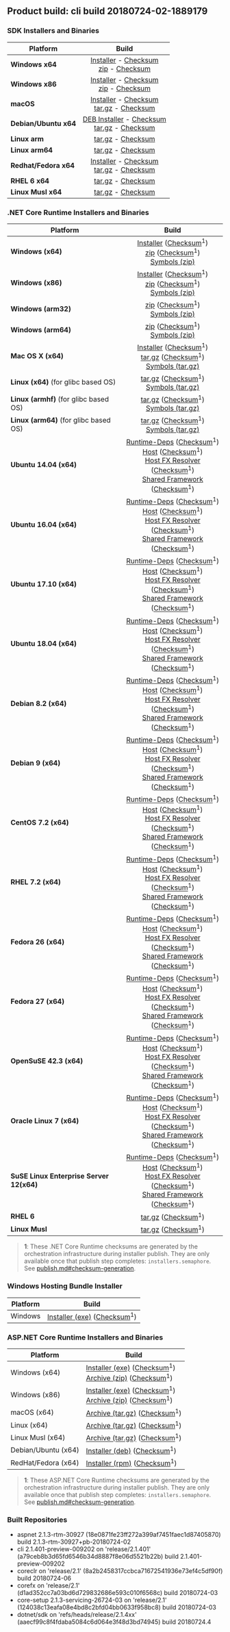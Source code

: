 ## Product build: cli build 20180724-02-1889179

### SDK Installers and Binaries

| Platform | Build |
| -------- | :-------------------------------------: |
| **Windows x64** | [Installer][sdk-win-x64-installer] - [Checksum][sdk-win-x64-installer-checksum]<br>[zip][sdk-win-x64-zip] - [Checksum][sdk-win-x64-zip-checksum] |
| **Windows x86** | [Installer][sdk-win-x86-installer] - [Checksum][sdk-win-x86-installer-checksum]<br>[zip][sdk-win-x86-zip] - [Checksum][sdk-win-x86-zip-checksum] |
| **macOS**       | [Installer][sdk-osx-installer] - [Checksum][sdk-osx-installer-checksum]<br>[tar.gz][sdk-osx-targz] - [Checksum][sdk-osx-targz-checksum] |
| **Debian/Ubuntu x64**   | [DEB Installer][sdk-linux-x64-DEB-installer] - [Checksum][sdk-linux-x64-DEB-installer-checksum]<br>[tar.gz][sdk-linux-x64-targz] - [Checksum][sdk-linux-x64-targz-checksum] |
| **Linux arm**   | [tar.gz][sdk-linux-arm-targz] - [Checksum][sdk-linux-arm-targz-checksum] |
| **Linux arm64**   | [tar.gz][sdk-linux-arm64-targz] - [Checksum][sdk-linux-arm64-targz-checksum] |
| **Redhat/Fedora x64**    | [Installer][sdk-rpm-x64-installer] - [Checksum][sdk-rpm-x64-installer-checksum]<br>[tar.gz][sdk-linux-x64-targz] - [Checksum][sdk-linux-x64-targz-checksum] |
| **RHEL 6 x64**      | [tar.gz][sdk-rhel-6-x64-targz] - [Checksum][sdk-rhel-6-x64-targz-checksum] |
| **Linux Musl x64**  | [tar.gz][sdk-musl-x64-targz] - [Checksum][sdk-musl-x64-targz-checksum] |

[sdk-win-x64-installer]: https://dotnetfeed.blob.core.windows.net/orchestrated-release-2-1/20180724-02/final/assets/Sdk/2.1.401-preview-009202/dotnet-sdk-2.1.401-preview-009202-win-x64.exe
[sdk-win-x64-installer-checksum]: https://dotnetfeed.blob.core.windows.net/orchestrated-release-2-1/20180724-02/final/assets/Sdk/2.1.401-preview-009202/dotnet-sdk-2.1.401-preview-009202-win-x64.exe.sha
[sdk-win-x64-zip]: https://dotnetfeed.blob.core.windows.net/orchestrated-release-2-1/20180724-02/final/assets/Sdk/2.1.401-preview-009202/dotnet-sdk-2.1.401-preview-009202-win-x64.zip
[sdk-win-x64-zip-checksum]: https://dotnetfeed.blob.core.windows.net/orchestrated-release-2-1/20180724-02/final/assets/Sdk/2.1.401-preview-009202/dotnet-sdk-2.1.401-preview-009202-win-x64.zip.sha

[sdk-win-x86-installer]: https://dotnetfeed.blob.core.windows.net/orchestrated-release-2-1/20180724-02/final/assets/Sdk/2.1.401-preview-009202/dotnet-sdk-2.1.401-preview-009202-win-x86.exe
[sdk-win-x86-installer-checksum]: https://dotnetfeed.blob.core.windows.net/orchestrated-release-2-1/20180724-02/final/assets/Sdk/2.1.401-preview-009202/dotnet-sdk-2.1.401-preview-009202-win-x86.exe.sha
[sdk-win-x86-zip]: https://dotnetfeed.blob.core.windows.net/orchestrated-release-2-1/20180724-02/final/assets/Sdk/2.1.401-preview-009202/dotnet-sdk-2.1.401-preview-009202-win-x86.zip
[sdk-win-x86-zip-checksum]: https://dotnetfeed.blob.core.windows.net/orchestrated-release-2-1/20180724-02/final/assets/Sdk/2.1.401-preview-009202/dotnet-sdk-2.1.401-preview-009202-win-x86.zip.sha

[sdk-osx-installer]: https://dotnetfeed.blob.core.windows.net/orchestrated-release-2-1/20180724-02/final/assets/Sdk/2.1.401-preview-009202/dotnet-sdk-2.1.401-preview-009202-osx-x64.pkg
[sdk-osx-installer-checksum]: https://dotnetfeed.blob.core.windows.net/orchestrated-release-2-1/20180724-02/final/assets/Sdk/2.1.401-preview-009202/dotnet-sdk-2.1.401-preview-009202-osx-x64.pkg.sha
[sdk-osx-targz]: https://dotnetfeed.blob.core.windows.net/orchestrated-release-2-1/20180724-02/final/assets/Sdk/2.1.401-preview-009202/dotnet-sdk-2.1.401-preview-009202-osx-x64.tar.gz
[sdk-osx-targz-checksum]: https://dotnetfeed.blob.core.windows.net/orchestrated-release-2-1/20180724-02/final/assets/Sdk/2.1.401-preview-009202/dotnet-sdk-2.1.401-preview-009202-osx-x64.tar.gz.sha

[sdk-linux-x64-targz]: https://dotnetfeed.blob.core.windows.net/orchestrated-release-2-1/20180724-02/final/assets/Sdk/2.1.401-preview-009202/dotnet-sdk-2.1.401-preview-009202-linux-x64.tar.gz
[sdk-linux-x64-targz-checksum]: https://dotnetfeed.blob.core.windows.net/orchestrated-release-2-1/20180724-02/final/assets/Sdk/2.1.401-preview-009202/dotnet-sdk-2.1.401-preview-009202-linux-x64.tar.gz.sha

[sdk-linux-arm-targz]: https://dotnetfeed.blob.core.windows.net/orchestrated-release-2-1/20180724-02/final/assets/Sdk/2.1.401-preview-009202/dotnet-sdk-2.1.401-preview-009202-linux-arm.tar.gz
[sdk-linux-arm-targz-checksum]: https://dotnetfeed.blob.core.windows.net/orchestrated-release-2-1/20180724-02/final/assets/Sdk/2.1.401-preview-009202/dotnet-sdk-2.1.401-preview-009202-linux-arm.tar.gz.sha

[sdk-linux-arm64-targz]: https://dotnetfeed.blob.core.windows.net/orchestrated-release-2-1/20180724-02/final/assets/Sdk/2.1.401-preview-009202/dotnet-sdk-2.1.401-preview-009202-linux-arm64.tar.gz
[sdk-linux-arm64-targz-checksum]: https://dotnetfeed.blob.core.windows.net/orchestrated-release-2-1/20180724-02/final/assets/Sdk/2.1.401-preview-009202/dotnet-sdk-2.1.401-preview-009202-linux-arm64.tar.gz.sha

[sdk-linux-x64-DEB-installer]: https://dotnetfeed.blob.core.windows.net/orchestrated-release-2-1/20180724-02/final/assets/Sdk/2.1.401-preview-009202/dotnet-sdk-2.1.401-preview-009202-x64.deb
[sdk-linux-x64-DEB-installer-checksum]: https://dotnetfeed.blob.core.windows.net/orchestrated-release-2-1/20180724-02/final/assets/Sdk/2.1.401-preview-009202/dotnet-sdk-2.1.401-preview-009202-x64.deb.sha

[sdk-rpm-x64-installer]: https://dotnetfeed.blob.core.windows.net/orchestrated-release-2-1/20180724-02/final/assets/Sdk/2.1.401-preview-009202/dotnet-sdk-2.1.401-preview-009202-x64.rpm
[sdk-rpm-x64-installer-checksum]: https://dotnetfeed.blob.core.windows.net/orchestrated-release-2-1/20180724-02/final/assets/Sdk/2.1.401-preview-009202/dotnet-sdk-2.1.401-preview-009202-x64.rpm.sha

[sdk-rhel-6-x64-targz]: https://dotnetfeed.blob.core.windows.net/orchestrated-release-2-1/20180724-02/final/assets/Sdk/2.1.401-preview-009202/dotnet-sdk-2.1.401-preview-009202-rhel.6-x64.tar.gz
[sdk-rhel-6-x64-targz-checksum]: https://dotnetfeed.blob.core.windows.net/orchestrated-release-2-1/20180724-02/final/assets/Sdk/2.1.401-preview-009202/dotnet-sdk-2.1.401-preview-009202-rhel.6-x64.tar.gz.sha

[sdk-musl-x64-targz]: https://dotnetfeed.blob.core.windows.net/orchestrated-release-2-1/20180724-02/final/assets/Sdk/2.1.401-preview-009202/dotnet-sdk-2.1.401-preview-009202-linux-musl-x64.tar.gz
[sdk-musl-x64-targz-checksum]: https://dotnetfeed.blob.core.windows.net/orchestrated-release-2-1/20180724-02/final/assets/Sdk/2.1.401-preview-009202/dotnet-sdk-2.1.401-preview-009202-linux-musl-x64.tar.gz.sha


### .NET Core Runtime Installers and Binaries

| Platform | Build |
|---------|:----------:|
| **Windows (x64)**                         | [Installer][win-x64-installer] ([Checksum][win-x64-installer-checksum]<sup>1</sup>)<br>[zip][win-x64-zip]   ([Checksum][win-x64-zip-checksum]<sup>1</sup>)<br>[Symbols (zip)][win-x64-symbols-zip]   |
| **Windows (x86)**                         | [Installer][win-x86-installer] ([Checksum][win-x86-installer-checksum]<sup>1</sup>)<br>[zip][win-x86-zip]   ([Checksum][win-x86-zip-checksum]<sup>1</sup>)<br>[Symbols (zip)][win-x86-symbols-zip]   |
| **Windows (arm32)**                       |                                                                                        [zip][win-arm-zip]   ([Checksum][win-arm-zip-checksum]<sup>1</sup>)<br>[Symbols (zip)][win-arm-symbols-zip]   |
| **Windows (arm64)**                       |                                                                                        [zip][win-arm64-zip] ([Checksum][win-arm64-zip-checksum]<sup>1</sup>)<br>[Symbols (zip)][win-arm64-symbols-zip] |
| **Mac OS X (x64)**                        | [Installer][osx-installer] ([Checksum][osx-installer-checksum]<sup>1</sup>)<br>[tar.gz][osx-targz]          ([Checksum][osx-targz-checksum]<sup>1</sup>)<br>[Symbols (tar.gz)][osx-symbols-targz]       |
| **Linux (x64)** (for glibc based OS)      |                                                                                        [tar.gz][linux-x64-targz] ([Checksum][linux-x64-targz-checksum]<sup>1</sup>)<br>[Symbols (tar.gz)][linux-x64-symbols-targz] |
| **Linux (armhf)** (for glibc based OS)    |                                                                                        [tar.gz][linux-arm-targz] ([Checksum][linux-arm-targz-checksum]<sup>1</sup>)<br>[Symbols (tar.gz)][linux-arm-symbols-targz] |
| **Linux (arm64)** (for glibc based OS)    |                                                                                        [tar.gz][linux-arm64-targz] ([Checksum][linux-arm64-targz-checksum]<sup>1</sup>)<br>[Symbols (tar.gz)][linux-arm64-symbols-targz] |
| **Ubuntu 14.04 (x64)**                    | [Runtime-Deps][ubuntu-14.04-runtime-deps] ([Checksum][ubuntu-14.04-runtime-deps-checksum]<sup>1</sup>)<br>[Host][deb-package-host] ([Checksum][deb-package-host-checksum]<sup>1</sup>)<br>[Host FX Resolver][deb-package-hostfxr] ([Checksum][deb-package-hostfxr-checksum]<sup>1</sup>)<br>[Shared Framework][deb-package-sharedfx] ([Checksum][deb-package-sharedfx-checksum]<sup>1</sup>)<br> |
| **Ubuntu 16.04 (x64)**                    | [Runtime-Deps][ubuntu-16.04-runtime-deps] ([Checksum][ubuntu-16.04-runtime-deps-checksum]<sup>1</sup>)<br>[Host][deb-package-host] ([Checksum][deb-package-host-checksum]<sup>1</sup>)<br>[Host FX Resolver][deb-package-hostfxr] ([Checksum][deb-package-hostfxr-checksum]<sup>1</sup>)<br>[Shared Framework][deb-package-sharedfx] ([Checksum][deb-package-sharedfx-checksum]<sup>1</sup>)<br> |
| **Ubuntu 17.10 (x64)**                    | [Runtime-Deps][ubuntu-17.10-runtime-deps] ([Checksum][ubuntu-17.10-runtime-deps-checksum]<sup>1</sup>)<br>[Host][deb-package-host] ([Checksum][deb-package-host-checksum]<sup>1</sup>)<br>[Host FX Resolver][deb-package-hostfxr] ([Checksum][deb-package-hostfxr-checksum]<sup>1</sup>)<br>[Shared Framework][deb-package-sharedfx] ([Checksum][deb-package-sharedfx-checksum]<sup>1</sup>)<br> |
| **Ubuntu 18.04 (x64)**                    | [Runtime-Deps][ubuntu-18.04-runtime-deps] ([Checksum][ubuntu-18.04-runtime-deps-checksum]<sup>1</sup>)<br>[Host][deb-package-host] ([Checksum][deb-package-host-checksum]<sup>1</sup>)<br>[Host FX Resolver][deb-package-hostfxr] ([Checksum][deb-package-hostfxr-checksum]<sup>1</sup>)<br>[Shared Framework][deb-package-sharedfx] ([Checksum][deb-package-sharedfx-checksum]<sup>1</sup>)<br> |
| **Debian 8.2 (x64)**                      | [Runtime-Deps][debian-8.2-runtime-deps]   ([Checksum][debian-8.2-runtime-deps-checksum]<sup>1</sup>)<br>[Host][deb-package-host] ([Checksum][deb-package-host-checksum]<sup>1</sup>)<br>[Host FX Resolver][deb-package-hostfxr] ([Checksum][deb-package-hostfxr-checksum]<sup>1</sup>)<br>[Shared Framework][deb-package-sharedfx] ([Checksum][deb-package-sharedfx-checksum]<sup>1</sup>)<br> |
| **Debian 9 (x64)**                        | [Runtime-Deps][debian-9-runtime-deps]     ([Checksum][debian-9-runtime-deps-checksum]<sup>1</sup>)<br>[Host][deb-package-host] ([Checksum][deb-package-host-checksum]<sup>1</sup>)<br>[Host FX Resolver][deb-package-hostfxr] ([Checksum][deb-package-hostfxr-checksum]<sup>1</sup>)<br>[Shared Framework][deb-package-sharedfx] ([Checksum][deb-package-sharedfx-checksum]<sup>1</sup>)<br> |
| **CentOS 7.2 (x64)**                      | [Runtime-Deps][centos-7-runtime-deps]      ([Checksum][centos-7-runtime-deps-checksum]<sup>1</sup>)<br>[Host][rpm-package-host] ([Checksum][rpm-package-host-checksum]<sup>1</sup>)<br>[Host FX Resolver][rpm-package-hostfxr]       ([Checksum][rpm-package-hostfxr-checksum]<sup>1</sup>)<br>[Shared Framework][rpm-package-sharedfx]       ([Checksum][rpm-package-sharedfx-checksum]<sup>1</sup>)<br> |
| **RHEL 7.2 (x64)**                        | [Runtime-Deps][rhel-7-runtime-deps]        ([Checksum][rhel-7-runtime-deps-checksum]<sup>1</sup>)<br>[Host][rpm-package-host] ([Checksum][rpm-package-host-checksum]<sup>1</sup>)<br>[Host FX Resolver][rpm-package-hostfxr]       ([Checksum][rpm-package-hostfxr-checksum]<sup>1</sup>)<br>[Shared Framework][rpm-package-sharedfx]       ([Checksum][rpm-package-sharedfx-checksum]<sup>1</sup>)<br> |
| **Fedora 26 (x64)**                       | [Runtime-Deps][fedora-26-runtime-deps]     ([Checksum][fedora-26-runtime-deps-checksum]<sup>1</sup>)<br>[Host][rpm-package-host] ([Checksum][rpm-package-host-checksum]<sup>1</sup>)<br>[Host FX Resolver][rpm-package-hostfxr]       ([Checksum][rpm-package-hostfxr-checksum]<sup>1</sup>)<br>[Shared Framework][rpm-package-sharedfx]       ([Checksum][rpm-package-sharedfx-checksum]<sup>1</sup>)<br> |
| **Fedora 27 (x64)**                       | [Runtime-Deps][fedora-27-runtime-deps]     ([Checksum][fedora-27-runtime-deps-checksum]<sup>1</sup>)<br>[Host][rpm-package-host] ([Checksum][rpm-package-host-checksum]<sup>1</sup>)<br>[Host FX Resolver][rpm-package-hostfxr]       ([Checksum][rpm-package-hostfxr-checksum]<sup>1</sup>)<br>[Shared Framework][rpm-package-sharedfx]       ([Checksum][rpm-package-sharedfx-checksum]<sup>1</sup>)<br> |
| **OpenSuSE 42.3 (x64)**                   | [Runtime-Deps][opensuse-42-runtime-deps]  ([Checksum][opensuse-42-runtime-deps-checksum]<sup>1</sup>)<br>[Host][rpm-package-host] ([Checksum][rpm-package-host-checksum]<sup>1</sup>)<br>[Host FX Resolver][rpm-package-hostfxr]       ([Checksum][rpm-package-hostfxr-checksum]<sup>1</sup>)<br>[Shared Framework][rpm-package-sharedfx]       ([Checksum][rpm-package-sharedfx-checksum]<sup>1</sup>)<br> |
| **Oracle Linux 7 (x64)**                  | [Runtime-Deps][oraclelinux-7-runtime-deps] ([Checksum][oraclelinux-7-runtime-deps-checksum]<sup>1</sup>)<br>[Host][rpm-package-host] ([Checksum][rpm-package-host-checksum]<sup>1</sup>)<br>[Host FX Resolver][rpm-package-hostfxr]       ([Checksum][rpm-package-hostfxr-checksum]<sup>1</sup>)<br>[Shared Framework][rpm-package-sharedfx]       ([Checksum][rpm-package-sharedfx-checksum]<sup>1</sup>)<br> |
| **SuSE Linux Enterprise Server 12(x64)**  | [Runtime-Deps][sles-12-runtime-deps] ([Checksum][sles-12-runtime-deps-checksum]<sup>1</sup>)<br>[Host][rpm-package-host] ([Checksum][rpm-package-host-checksum]<sup>1</sup>)<br>[Host FX Resolver][rpm-package-hostfxr]       ([Checksum][rpm-package-hostfxr-checksum]<sup>1</sup>)<br>[Shared Framework][rpm-package-sharedfx]       ([Checksum][rpm-package-sharedfx-checksum]<sup>1</sup>)<br> |
| **RHEL 6**                                |                                                                                        [tar.gz][rhel-6-targz]                    ([Checksum][rhel-6-targz-checksum]<sup>1</sup>)|
| **Linux Musl**                            |                                                                                        [tar.gz][musl-x64-targz]                ([Checksum][musl-x64-targz-checksum]<sup>1</sup>)|

[win-x64-installer]: https://dotnetfeed.blob.core.windows.net/orchestrated-release-2-1/20180724-02/final/assets/Runtime/2.1.3-servicing-26724-03/dotnet-runtime-2.1.3-servicing-26724-03-win-x64.exe
[win-x64-installer-checksum]: https://dotnetclichecksums.blob.core.windows.net/dotnet/Runtime/2.1.3-servicing-26724-03/dotnet-runtime-2.1.3-servicing-26724-03-win-x64.exe.sha512
[win-x64-zip]: https://dotnetfeed.blob.core.windows.net/orchestrated-release-2-1/20180724-02/final/assets/Runtime/2.1.3-servicing-26724-03/dotnet-runtime-2.1.3-servicing-26724-03-win-x64.zip
[win-x64-zip-checksum]: https://dotnetclichecksums.blob.core.windows.net/dotnet/Runtime/2.1.3-servicing-26724-03/dotnet-runtime-2.1.3-servicing-26724-03-win-x64.zip.sha512
[win-x64-symbols-zip]: https://dotnetfeed.blob.core.windows.net/orchestrated-release-2-1/20180724-02/final/assets/Runtime/2.1.3-servicing-26724-03/dotnet-runtime-symbols-2.1.3-servicing-26724-03-win-x64.zip

[win-x86-installer]: https://dotnetfeed.blob.core.windows.net/orchestrated-release-2-1/20180724-02/final/assets/Runtime/2.1.3-servicing-26724-03/dotnet-runtime-2.1.3-servicing-26724-03-win-x86.exe
[win-x86-installer-checksum]: https://dotnetclichecksums.blob.core.windows.net/dotnet/Runtime/2.1.3-servicing-26724-03/dotnet-runtime-2.1.3-servicing-26724-03-win-x86.exe.sha512
[win-x86-zip]: https://dotnetfeed.blob.core.windows.net/orchestrated-release-2-1/20180724-02/final/assets/Runtime/2.1.3-servicing-26724-03/dotnet-runtime-2.1.3-servicing-26724-03-win-x86.zip
[win-x86-zip-checksum]: https://dotnetclichecksums.blob.core.windows.net/dotnet/Runtime/2.1.3-servicing-26724-03/dotnet-runtime-2.1.3-servicing-26724-03-win-x86.zip.sha512
[win-x86-symbols-zip]: https://dotnetfeed.blob.core.windows.net/orchestrated-release-2-1/20180724-02/final/assets/Runtime/2.1.3-servicing-26724-03/dotnet-runtime-symbols-2.1.3-servicing-26724-03-win-x86.zip

[win-arm-zip]: https://dotnetfeed.blob.core.windows.net/orchestrated-release-2-1/20180724-02/final/assets/Runtime/2.1.3-servicing-26724-03/dotnet-runtime-2.1.3-servicing-26724-03-win-arm.zip
[win-arm-zip-checksum]: https://dotnetclichecksums.blob.core.windows.net/dotnet/Runtime/2.1.3-servicing-26724-03/dotnet-runtime-2.1.3-servicing-26724-03-win-arm.zip.sha512
[win-arm-symbols-zip]: https://dotnetfeed.blob.core.windows.net/orchestrated-release-2-1/20180724-02/final/assets/Runtime/2.1.3-servicing-26724-03/dotnet-runtime-symbols-2.1.3-servicing-26724-03-win-arm.zip

[win-arm64-zip]: https://dotnetfeed.blob.core.windows.net/orchestrated-release-2-1/20180724-02/final/assets/Runtime/2.1.3-servicing-26724-03/dotnet-runtime-2.1.3-servicing-26724-03-win-arm64.zip
[win-arm64-zip-checksum]: https://dotnetclichecksums.blob.core.windows.net/dotnet/Runtime/2.1.3-servicing-26724-03/dotnet-runtime-2.1.3-servicing-26724-03-win-arm64.zip.sha512
[win-arm64-symbols-zip]: https://dotnetfeed.blob.core.windows.net/orchestrated-release-2-1/20180724-02/final/assets/Runtime/2.1.3-servicing-26724-03/dotnet-runtime-symbols-2.1.3-servicing-26724-03-win-arm64.zip

[osx-installer]: https://dotnetfeed.blob.core.windows.net/orchestrated-release-2-1/20180724-02/final/assets/Runtime/2.1.3-servicing-26724-03/dotnet-runtime-2.1.3-servicing-26724-03-osx-x64.pkg
[osx-installer-checksum]: https://dotnetclichecksums.blob.core.windows.net/dotnet/Runtime/2.1.3-servicing-26724-03/dotnet-runtime-2.1.3-servicing-26724-03-osx-x64.pkg.sha512
[osx-targz]: https://dotnetfeed.blob.core.windows.net/orchestrated-release-2-1/20180724-02/final/assets/Runtime/2.1.3-servicing-26724-03/dotnet-runtime-2.1.3-servicing-26724-03-osx-x64.tar.gz
[osx-targz-checksum]: https://dotnetclichecksums.blob.core.windows.net/dotnet/Runtime/2.1.3-servicing-26724-03/dotnet-runtime-2.1.3-servicing-26724-03-osx-x64.tar.gz.sha512
[osx-symbols-targz]: https://dotnetfeed.blob.core.windows.net/orchestrated-release-2-1/20180724-02/final/assets/Runtime/2.1.3-servicing-26724-03/dotnet-runtime-symbols-2.1.3-servicing-26724-03-osx-x64.tar.gz

[linux-x64-targz]: https://dotnetfeed.blob.core.windows.net/orchestrated-release-2-1/20180724-02/final/assets/Runtime/2.1.3-servicing-26724-03/dotnet-runtime-2.1.3-servicing-26724-03-linux-x64.tar.gz
[linux-x64-targz-checksum]: https://dotnetclichecksums.blob.core.windows.net/dotnet/Runtime/2.1.3-servicing-26724-03/dotnet-runtime-2.1.3-servicing-26724-03-linux-x64.tar.gz.sha512
[linux-x64-symbols-targz]: https://dotnetfeed.blob.core.windows.net/orchestrated-release-2-1/20180724-02/final/assets/Runtime/2.1.3-servicing-26724-03/dotnet-runtime-symbols-2.1.3-servicing-26724-03-linux-x64.tar.gz
[linux-arm-targz]: https://dotnetfeed.blob.core.windows.net/orchestrated-release-2-1/20180724-02/final/assets/Runtime/2.1.3-servicing-26724-03/dotnet-runtime-2.1.3-servicing-26724-03-linux-arm.tar.gz
[linux-arm-targz-checksum]: https://dotnetclichecksums.blob.core.windows.net/dotnet/Runtime/2.1.3-servicing-26724-03/dotnet-runtime-2.1.3-servicing-26724-03-linux-arm.tar.gz.sha512
[linux-arm-symbols-targz]: https://dotnetfeed.blob.core.windows.net/orchestrated-release-2-1/20180724-02/final/assets/Runtime/2.1.3-servicing-26724-03/dotnet-runtime-symbols-2.1.3-servicing-26724-03-linux-arm.tar.gz
[linux-arm64-targz]: https://dotnetfeed.blob.core.windows.net/orchestrated-release-2-1/20180724-02/final/assets/Runtime/2.1.3-servicing-26724-03/dotnet-runtime-2.1.3-servicing-26724-03-linux-arm64.tar.gz
[linux-arm64-targz-checksum]: https://dotnetclichecksums.blob.core.windows.net/dotnet/Runtime/2.1.3-servicing-26724-03/dotnet-runtime-2.1.3-servicing-26724-03-linux-arm64.tar.gz.sha512
[linux-arm64-symbols-targz]: https://dotnetfeed.blob.core.windows.net/orchestrated-release-2-1/20180724-02/final/assets/Runtime/2.1.3-servicing-26724-03/dotnet-runtime-symbols-2.1.3-servicing-26724-03-linux-arm64.tar.gz

[ubuntu-14.04-runtime-deps]: https://dotnetfeed.blob.core.windows.net/orchestrated-release-2-1/20180724-02/final/assets/Runtime/2.1.3-servicing-26724-03/dotnet-runtime-deps-2.1.3-servicing-26724-03-ubuntu.14.04-x64.deb
[ubuntu-14.04-runtime-deps-checksum]: https://dotnetclichecksums.blob.core.windows.net/dotnet/Runtime/2.1.3-servicing-26724-03/dotnet-runtime-deps-2.1.3-servicing-26724-03-ubuntu.14.04-x64.deb.sha512

[ubuntu-16.04-runtime-deps]: https://dotnetfeed.blob.core.windows.net/orchestrated-release-2-1/20180724-02/final/assets/Runtime/2.1.3-servicing-26724-03/dotnet-runtime-deps-2.1.3-servicing-26724-03-ubuntu.16.04-x64.deb
[ubuntu-16.04-runtime-deps-checksum]: https://dotnetclichecksums.blob.core.windows.net/dotnet/Runtime/2.1.3-servicing-26724-03/dotnet-runtime-deps-2.1.3-servicing-26724-03-ubuntu.16.04-x64.deb.sha512

[ubuntu-17.10-runtime-deps]: https://dotnetfeed.blob.core.windows.net/orchestrated-release-2-1/20180724-02/final/assets/Runtime/2.1.3-servicing-26724-03/dotnet-runtime-deps-2.1.3-servicing-26724-03-ubuntu.17.10-x64.deb
[ubuntu-17.10-runtime-deps-checksum]: https://dotnetclichecksums.blob.core.windows.net/dotnet/Runtime/2.1.3-servicing-26724-03/dotnet-runtime-deps-2.1.3-servicing-26724-03-ubuntu.17.10-x64.deb.sha512

[ubuntu-18.04-runtime-deps]: https://dotnetfeed.blob.core.windows.net/orchestrated-release-2-1/20180724-02/final/assets/Runtime/2.1.3-servicing-26724-03/dotnet-runtime-deps-2.1.3-servicing-26724-03-ubuntu.18.04-x64.deb
[ubuntu-18.04-runtime-deps-checksum]: https://dotnetclichecksums.blob.core.windows.net/dotnet/Runtime/2.1.3-servicing-26724-03/dotnet-runtime-deps-2.1.3-servicing-26724-03-ubuntu.18.04-x64.deb.sha512

[debian-8.2-runtime-deps]: https://dotnetfeed.blob.core.windows.net/orchestrated-release-2-1/20180724-02/final/assets/Runtime/2.1.3-servicing-26724-03/dotnet-runtime-deps-2.1.3-servicing-26724-03-debian.8-x64.deb
[debian-8.2-runtime-deps-checksum]: https://dotnetclichecksums.blob.core.windows.net/dotnet/Runtime/2.1.3-servicing-26724-03/dotnet-runtime-deps-2.1.3-servicing-26724-03-debian.8-x64.deb.sha512

[debian-9-runtime-deps]: https://dotnetfeed.blob.core.windows.net/orchestrated-release-2-1/20180724-02/final/assets/Runtime/2.1.3-servicing-26724-03/dotnet-runtime-deps-2.1.3-servicing-26724-03-debian.9-x64.deb
[debian-9-runtime-deps-checksum]: https://dotnetclichecksums.blob.core.windows.net/dotnet/Runtime/2.1.3-servicing-26724-03/dotnet-runtime-deps-2.1.3-servicing-26724-03-debian.9-x64.deb.sha512

[centos-7-runtime-deps]: https://dotnetfeed.blob.core.windows.net/orchestrated-release-2-1/20180724-02/final/assets/Runtime/2.1.3-servicing-26724-03/dotnet-runtime-deps-2.1.3-servicing-26724-03-centos.7-x64.rpm
[centos-7-runtime-deps-checksum]: https://dotnetclichecksums.blob.core.windows.net/dotnet/Runtime/2.1.3-servicing-26724-03/dotnet-runtime-deps-2.1.3-servicing-26724-03-centos.7-x64.rpm.sha512

[rhel-7-runtime-deps]: https://dotnetfeed.blob.core.windows.net/orchestrated-release-2-1/20180724-02/final/assets/Runtime/2.1.3-servicing-26724-03/dotnet-runtime-deps-2.1.3-servicing-26724-03-rhel.7-x64.rpm
[rhel-7-runtime-deps-checksum]: https://dotnetclichecksums.blob.core.windows.net/dotnet/Runtime/2.1.3-servicing-26724-03/dotnet-runtime-deps-2.1.3-servicing-26724-03-rhel.7-x64.rpm.sha512

[fedora-26-runtime-deps]: https://dotnetfeed.blob.core.windows.net/orchestrated-release-2-1/20180724-02/final/assets/Runtime/2.1.3-servicing-26724-03/dotnet-runtime-deps-2.1.3-servicing-26724-03-fedora.26-x64.rpm
[fedora-26-runtime-deps-checksum]: https://dotnetclichecksums.blob.core.windows.net/dotnet/Runtime/2.1.3-servicing-26724-03/dotnet-runtime-deps-2.1.3-servicing-26724-03-fedora.26-x64.rpm.sha512

[fedora-27-runtime-deps]: https://dotnetfeed.blob.core.windows.net/orchestrated-release-2-1/20180724-02/final/assets/Runtime/2.1.3-servicing-26724-03/dotnet-runtime-deps-2.1.3-servicing-26724-03-fedora.27-x64.rpm
[fedora-27-runtime-deps-checksum]: https://dotnetclichecksums.blob.core.windows.net/dotnet/Runtime/2.1.3-servicing-26724-03/dotnet-runtime-deps-2.1.3-servicing-26724-03-fedora.27-x64.rpm.sha512

[opensuse-42-runtime-deps]: https://dotnetfeed.blob.core.windows.net/orchestrated-release-2-1/20180724-02/final/assets/Runtime/2.1.3-servicing-26724-03/dotnet-runtime-deps-2.1.3-servicing-26724-03-opensuse.42-x64.rpm
[opensuse-42-runtime-deps-checksum]: https://dotnetclichecksums.blob.core.windows.net/dotnet/Runtime/2.1.3-servicing-26724-03/dotnet-runtime-deps-2.1.3-servicing-26724-03-opensuse.42-x64.rpm.sha512

[oraclelinux-7-runtime-deps]: https://dotnetfeed.blob.core.windows.net/orchestrated-release-2-1/20180724-02/final/assets/Runtime/2.1.3-servicing-26724-03/dotnet-runtime-deps-2.1.3-servicing-26724-03-oraclelinux.7-x64.rpm
[oraclelinux-7-runtime-deps-checksum]: https://dotnetclichecksums.blob.core.windows.net/dotnet/Runtime/2.1.3-servicing-26724-03/dotnet-runtime-deps-2.1.3-servicing-26724-03-oraclelinux.7-x64.rpm.sha512

[sles-12-runtime-deps]: https://dotnetfeed.blob.core.windows.net/orchestrated-release-2-1/20180724-02/final/assets/Runtime/2.1.3-servicing-26724-03/dotnet-runtime-deps-2.1.3-servicing-26724-03-sles.12-x64.rpm
[sles-12-runtime-deps-checksum]: https://dotnetclichecksums.blob.core.windows.net/dotnet/Runtime/2.1.3-servicing-26724-03/dotnet-runtime-deps-2.1.3-servicing-26724-03-sles.12-x64.rpm.sha512

[deb-package-host]: https://dotnetfeed.blob.core.windows.net/orchestrated-release-2-1/20180724-02/final/assets/Runtime/2.1.3-servicing-26724-03/dotnet-host-2.1.3-servicing-26724-03-x64.deb
[deb-package-host-checksum]: https://dotnetclichecksums.blob.core.windows.net/dotnet/Runtime/2.1.3-servicing-26724-03/dotnet-host-2.1.3-servicing-26724-03-x64.deb.sha512
[deb-package-hostfxr]: https://dotnetfeed.blob.core.windows.net/orchestrated-release-2-1/20180724-02/final/assets/Runtime/2.1.3-servicing-26724-03/dotnet-hostfxr-2.1.3-servicing-26724-03-x64.deb
[deb-package-hostfxr-checksum]: https://dotnetclichecksums.blob.core.windows.net/dotnet/Runtime/2.1.3-servicing-26724-03/dotnet-hostfxr-2.1.3-servicing-26724-03-x64.deb.sha512
[deb-package-sharedfx]: https://dotnetfeed.blob.core.windows.net/orchestrated-release-2-1/20180724-02/final/assets/Runtime/2.1.3-servicing-26724-03/dotnet-runtime-2.1.3-servicing-26724-03-x64.deb
[deb-package-sharedfx-checksum]: https://dotnetclichecksums.blob.core.windows.net/dotnet/Runtime/2.1.3-servicing-26724-03/dotnet-runtime-2.1.3-servicing-26724-03-x64.deb.sha512

[rpm-package-host]: https://dotnetfeed.blob.core.windows.net/orchestrated-release-2-1/20180724-02/final/assets/Runtime/2.1.3-servicing-26724-03/dotnet-host-2.1.3-servicing-26724-03-x64.rpm
[rpm-package-host-checksum]: https://dotnetclichecksums.blob.core.windows.net/dotnet/Runtime/2.1.3-servicing-26724-03/dotnet-host-2.1.3-servicing-26724-03-x64.rpm.sha512
[rpm-package-hostfxr]: https://dotnetfeed.blob.core.windows.net/orchestrated-release-2-1/20180724-02/final/assets/Runtime/2.1.3-servicing-26724-03/dotnet-hostfxr-2.1.3-servicing-26724-03-x64.rpm
[rpm-package-hostfxr-checksum]: https://dotnetclichecksums.blob.core.windows.net/dotnet/Runtime/2.1.3-servicing-26724-03/dotnet-hostfxr-2.1.3-servicing-26724-03-x64.rpm.sha512
[rpm-package-sharedfx]: https://dotnetfeed.blob.core.windows.net/orchestrated-release-2-1/20180724-02/final/assets/Runtime/2.1.3-servicing-26724-03/dotnet-runtime-2.1.3-servicing-26724-03-x64.rpm
[rpm-package-sharedfx-checksum]: https://dotnetclichecksums.blob.core.windows.net/dotnet/Runtime/2.1.3-servicing-26724-03/dotnet-runtime-2.1.3-servicing-26724-03-x64.rpm.sha512

[rhel-6-targz]: https://dotnetfeed.blob.core.windows.net/orchestrated-release-2-1/20180724-02/final/assets/Runtime/2.1.3-servicing-26724-03/dotnet-runtime-2.1.3-servicing-26724-03-rhel.6-x64.tar.gz
[rhel-6-targz-checksum]: https://dotnetclichecksums.blob.core.windows.net/dotnet/Runtime/2.1.3-servicing-26724-03/dotnet-runtime-2.1.3-servicing-26724-03-rhel.6-x64.tar.gz.sha512

[musl-x64-targz]: https://dotnetfeed.blob.core.windows.net/orchestrated-release-2-1/20180724-02/final/assets/Runtime/2.1.3-servicing-26724-03/dotnet-runtime-2.1.3-servicing-26724-03-linux-musl-x64.tar.gz
[musl-x64-targz-checksum]: https://dotnetclichecksums.blob.core.windows.net/dotnet/Runtime/2.1.3-servicing-26724-03/dotnet-runtime-2.1.3-servicing-26724-03-linux-musl-x64.tar.gz.sha512

> **1**: These .NET Core Runtime checksums are generated by the orchestration infrastructure during installer publish. They are only available once that publish step completes: `installers.semaphore`. See [publish.md#checksum-generation](https://github.com/dotnet/core-eng/blob/master/Documentation/Orchestrated-Build/Api/publish.md#checksum-generation).


### Windows Hosting Bundle Installer

Platform              | Build
----------------------|---------------------
Windows               | [Installer (exe)][dotnet-hosting-win-exe] ([Checksum][dotnet-hosting-win-exe-checksum]<sup>1</sup>)

[dotnet-hosting-win-exe]: https://dotnetfeed.blob.core.windows.net/orchestrated-release-2-1/20180724-02/final/assets/aspnetcore/Runtime/2.1.3-rtm-30927/dotnet-hosting-2.1.3-rtm-30927-win.exe
[dotnet-hosting-win-exe-checksum]: https://dotnetclichecksums.blob.core.windows.net/dotnet/aspnetcore/Runtime/2.1.3-rtm-30927/dotnet-hosting-2.1.3-rtm-30927-win.exe.sha512


### ASP.NET Core Runtime Installers and Binaries

Platform              | Build
----------------------|---------------------
Windows (x64)         | [Installer (exe)][aspnetcore-win-x64-exe] ([Checksum][aspnetcore-win-x64-exe-checksum]<sup>1</sup>)<br>[Archive (zip)][aspnetcore-win-x64-zip] ([Checksum][aspnetcore-win-x64-zip-checksum]<sup>1</sup>)
Windows (x86)         | [Installer (exe)][aspnetcore-win-x86-exe] ([Checksum][aspnetcore-win-x86-exe-checksum]<sup>1</sup>)<br>[Archive (zip)][aspnetcore-win-x86-zip] ([Checksum][aspnetcore-win-x86-zip-checksum]<sup>1</sup>)
macOS (x64)           | [Archive (tar.gz)][aspnetcore-osx-x64-tar] ([Checksum][aspnetcore-osx-x64-tar-checksum]<sup>1</sup>)
Linux (x64)           | [Archive (tar.gz)][aspnetcore-linux-x64-tar] ([Checksum][aspnetcore-linux-x64-tar-checksum]<sup>1</sup>)
Linux Musl (x64)      | [Archive (tar.gz)][aspnetcore-linux-musl-x64-tar] ([Checksum][aspnetcore-linux-musl-x64-tar-checksum]<sup>1</sup>)
Debian/Ubuntu (x64)   | [Installer (deb)][aspnetcore-debian-x64-deb] ([Checksum][aspnetcore-debian-x64-deb-checksum]<sup>1</sup>)
RedHat/Fedora (x64)   | [Installer (rpm)][aspnetcore-redhat-x64-rpm] ([Checksum][aspnetcore-redhat-x64-rpm-checksum]<sup>1</sup>)

[aspnetcore-win-x64-zip]: https://dotnetfeed.blob.core.windows.net/orchestrated-release-2-1/20180724-02/final/assets/aspnetcore/Runtime/2.1.3-rtm-30927/aspnetcore-runtime-2.1.3-rtm-30927-win-x64.zip
[aspnetcore-win-x64-zip-checksum]: https://dotnetclichecksums.blob.core.windows.net/dotnet/aspnetcore/Runtime/2.1.3-rtm-30927/aspnetcore-runtime-2.1.3-rtm-30927-win-x64.zip.sha512
[aspnetcore-win-x64-exe]: https://dotnetfeed.blob.core.windows.net/orchestrated-release-2-1/20180724-02/final/assets/aspnetcore/Runtime/2.1.3-rtm-30927/aspnetcore-runtime-2.1.3-rtm-30927-win-x64.exe
[aspnetcore-win-x64-exe-checksum]: https://dotnetclichecksums.blob.core.windows.net/dotnet/aspnetcore/Runtime/2.1.3-rtm-30927/aspnetcore-runtime-2.1.3-rtm-30927-win-x64.exe.sha512

[aspnetcore-win-x86-zip]: https://dotnetfeed.blob.core.windows.net/orchestrated-release-2-1/20180724-02/final/assets/aspnetcore/Runtime/2.1.3-rtm-30927/aspnetcore-runtime-2.1.3-rtm-30927-win-x86.zip
[aspnetcore-win-x86-zip-checksum]: https://dotnetclichecksums.blob.core.windows.net/dotnet/aspnetcore/Runtime/2.1.3-rtm-30927/aspnetcore-runtime-2.1.3-rtm-30927-win-x86.zip.sha512
[aspnetcore-win-x86-exe]: https://dotnetfeed.blob.core.windows.net/orchestrated-release-2-1/20180724-02/final/assets/aspnetcore/Runtime/2.1.3-rtm-30927/aspnetcore-runtime-2.1.3-rtm-30927-win-x86.exe
[aspnetcore-win-x86-exe-checksum]: https://dotnetclichecksums.blob.core.windows.net/dotnet/aspnetcore/Runtime/2.1.3-rtm-30927/aspnetcore-runtime-2.1.3-rtm-30927-win-x86.exe.sha512

[aspnetcore-linux-x64-tar]: https://dotnetfeed.blob.core.windows.net/orchestrated-release-2-1/20180724-02/final/assets/aspnetcore/Runtime/2.1.3-rtm-30927/aspnetcore-runtime-2.1.3-rtm-30927-linux-x64.tar.gz
[aspnetcore-linux-x64-tar-checksum]: https://dotnetclichecksums.blob.core.windows.net/dotnet/aspnetcore/Runtime/2.1.3-rtm-30927/aspnetcore-runtime-2.1.3-rtm-30927-linux-x64.tar.gz.sha512

[aspnetcore-linux-musl-x64-tar]: https://dotnetfeed.blob.core.windows.net/orchestrated-release-2-1/20180724-02/final/assets/aspnetcore/Runtime/2.1.3-rtm-30927/aspnetcore-runtime-2.1.3-rtm-30927-linux-musl-x64.tar.gz
[aspnetcore-linux-musl-x64-tar-checksum]: https://dotnetclichecksums.blob.core.windows.net/dotnet/aspnetcore/Runtime/2.1.3-rtm-30927/aspnetcore-runtime-2.1.3-rtm-30927-linux-musl-x64.tar.gz.sha512

[aspnetcore-osx-x64-tar]: https://dotnetfeed.blob.core.windows.net/orchestrated-release-2-1/20180724-02/final/assets/aspnetcore/Runtime/2.1.3-rtm-30927/aspnetcore-runtime-2.1.3-rtm-30927-osx-x64.tar.gz
[aspnetcore-osx-x64-tar-checksum]: https://dotnetclichecksums.blob.core.windows.net/dotnet/aspnetcore/Runtime/2.1.3-rtm-30927/aspnetcore-runtime-2.1.3-rtm-30927-osx-x64.tar.gz.sha512

[aspnetcore-debian-x64-deb]: https://dotnetfeed.blob.core.windows.net/orchestrated-release-2-1/20180724-02/final/assets/aspnetcore/Runtime/2.1.3-rtm-30927/aspnetcore-runtime-2.1.3-rtm-30927-x64.deb
[aspnetcore-debian-x64-deb-checksum]: https://dotnetclichecksums.blob.core.windows.net/dotnet/aspnetcore/Runtime/2.1.3-rtm-30927/aspnetcore-runtime-2.1.3-rtm-30927-x64.deb.sha512

[aspnetcore-redhat-x64-rpm]: https://dotnetfeed.blob.core.windows.net/orchestrated-release-2-1/20180724-02/final/assets/aspnetcore/Runtime/2.1.3-rtm-30927/aspnetcore-runtime-2.1.3-rtm-30927-x64.rpm
[aspnetcore-redhat-x64-rpm-checksum]: https://dotnetclichecksums.blob.core.windows.net/dotnet/aspnetcore/Runtime/2.1.3-rtm-30927/aspnetcore-runtime-2.1.3-rtm-30927-x64.rpm.sha512

> **1**: These ASP.NET Core Runtime checksums are generated by the orchestration infrastructure during installer publish. They are only available once that publish step completes: `installers.semaphore`. See [publish.md#checksum-generation](https://github.com/dotnet/core-eng/blob/master/Documentation/Orchestrated-Build/Api/publish.md#checksum-generation).


### Built Repositories
 * aspnet 2.1.3-rtm-30927 (18e0871fe23ff272a399af7451faec1d87405870) build 2.1.3-rtm-30927+pb-20180724-02
 * cli 2.1.401-preview-009202 on 'release/2.1.401' (a79ceb8b3d65fd6546b34d8887f8e06d5521b22b) build 2.1.401-preview-009202
 * coreclr on 'release/2.1' (8a2b2458317ccbca71672541936e73ef4c5df90f) build 20180724-06
 * corefx on 'release/2.1' (d1ad352cc7a03bd6d729832686e593c010f6568c) build 20180724-03
 * core-setup 2.1.3-servicing-26724-03 on 'release/2.1' (124038c13eafa08e4bd8c2bfd04bb0633f958bc8) build 20180724-03
 * dotnet/sdk on 'refs/heads/release/2.1.4xx' (aaecf99c8f4fdaba5084c6d064e3f48d3bd74945) build 20180724.4
